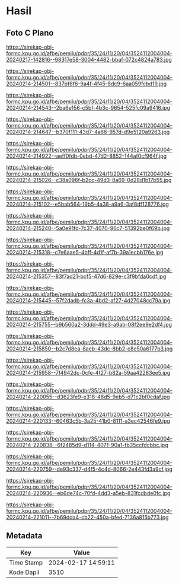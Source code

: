 # Hasil

## Foto C Plano

https://sirekap-obj-formc.kpu.go.id/afbe/pemilu/pdpr/35/24/11/20/04/3524112004004-20240217-142816--98317e58-3004-4482-bbaf-072c4824a783.jpg

https://sirekap-obj-formc.kpu.go.id/afbe/pemilu/pdpr/35/24/11/20/04/3524112004004-20240214-214501--837bf6f6-9a4f-4f45-8dc9-6aa059fcbd19.jpg

https://sirekap-obj-formc.kpu.go.id/afbe/pemilu/pdpr/35/24/11/20/04/3524112004004-20240214-214543--2ba6e156-c5bf-4b3c-9654-525fc09a9416.jpg

https://sirekap-obj-formc.kpu.go.id/afbe/pemilu/pdpr/35/24/11/20/04/3524112004004-20240214-214647--b370f111-43d7-4a66-957d-d9e5120a9263.jpg

https://sirekap-obj-formc.kpu.go.id/afbe/pemilu/pdpr/35/24/11/20/04/3524112004004-20240214-214922--aeff0fdb-0ebd-47d2-8852-144af0cf964f.jpg

https://sirekap-obj-formc.kpu.go.id/afbe/pemilu/pdpr/35/24/11/20/04/3524112004004-20240214-215026--c38a096f-b2cc-49d3-8a69-0d28d1b17b55.jpg

https://sirekap-obj-formc.kpu.go.id/afbe/pemilu/pdpr/35/24/11/20/04/3524112004004-20240214-215102--e5bab564-19b5-4a38-a9a6-3af8df128776.jpg

https://sirekap-obj-formc.kpu.go.id/afbe/pemilu/pdpr/35/24/11/20/04/3524112004004-20240214-215240--5a0e91fd-7c37-4070-96c7-51392be0f69b.jpg

https://sirekap-obj-formc.kpu.go.id/afbe/pemilu/pdpr/35/24/11/20/04/3524112004004-20240214-215318--c7e6aae5-4bff-4d1f-af7b-39a1ecbb176e.jpg

https://sirekap-obj-formc.kpu.go.id/afbe/pemilu/pdpr/35/24/11/20/04/3524112004004-20240214-215357--83f7ad21-bcf5-47d6-829e-c3f9bfda0cdf.jpg

https://sirekap-obj-formc.kpu.go.id/afbe/pemilu/pdpr/35/24/11/20/04/3524112004004-20240214-215445--57f2dadb-fc3a-4bd2-af27-4d27048cc79a.jpg

https://sirekap-obj-formc.kpu.go.id/afbe/pemilu/pdpr/35/24/11/20/04/3524112004004-20240214-215755--b9b560a2-3ddd-49e3-a9ab-08f2ee9e2df4.jpg

https://sirekap-obj-formc.kpu.go.id/afbe/pemilu/pdpr/35/24/11/20/04/3524112004004-20240214-215850--b2c7d8ea-8aeb-43dc-8bb2-c8e50a6177b3.jpg

https://sirekap-obj-formc.kpu.go.id/afbe/pemilu/pdpr/35/24/11/20/04/3524112004004-20240214-215958--7f4942dc-0cfe-4f27-b82a-59aa42283ee5.jpg

https://sirekap-obj-formc.kpu.go.id/afbe/pemilu/pdpr/35/24/11/20/04/3524112004004-20240214-220055--d3623fe9-e318-48d5-9eb5-d71c2bf0cdaf.jpg

https://sirekap-obj-formc.kpu.go.id/afbe/pemilu/pdpr/35/24/11/20/04/3524112004004-20240214-220133--60463c5b-3a25-41b0-8111-a3ec42546fe9.jpg

https://sirekap-obj-formc.kpu.go.id/afbe/pemilu/pdpr/35/24/11/20/04/3524112004004-20240214-220838--6f2485d9-d114-4071-90a1-fb35ccfdcbbc.jpg

https://sirekap-obj-formc.kpu.go.id/afbe/pemilu/pdpr/35/24/11/20/04/3524112004004-20240214-220759--de93c337-d4f5-4c4d-8066-2e443fd3a9cf.jpg

https://sirekap-obj-formc.kpu.go.id/afbe/pemilu/pdpr/35/24/11/20/04/3524112004004-20240214-220936--eb6de74c-70fd-4dd3-a5eb-831fcdbde0fc.jpg

https://sirekap-obj-formc.kpu.go.id/afbe/pemilu/pdpr/35/24/11/20/04/3524112004004-20240214-221011--7b69dda4-cb22-450a-bfed-7136a815b773.jpg


## Metadata

| Key        | Value               |
| ---------- | ------------------- |
| Time Stamp | 2024-02-17 14:59:11 |
| Kode Dapil | 3510                |



